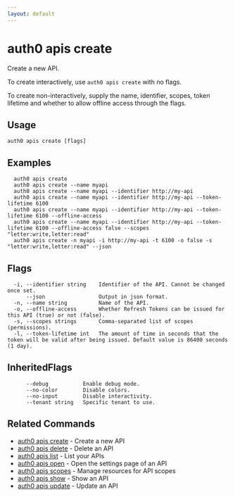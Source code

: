 ```yaml
---
layout: default
---
```

# auth0 apis create

Create a new API.

To create interactively, use `auth0 apis create` with no flags.

To create non-interactively, supply the name, identifier, scopes, token lifetime and whether to allow offline access through the flags.

## Usage
```
auth0 apis create [flags]
```

## Examples

```
  auth0 apis create 
  auth0 apis create --name myapi
  auth0 apis create --name myapi --identifier http://my-api
  auth0 apis create --name myapi --identifier http://my-api --token-lifetime 6100
  auth0 apis create --name myapi --identifier http://my-api --token-lifetime 6100 --offline-access
  auth0 apis create --name myapi --identifier http://my-api --token-lifetime 6100 --offline-access false --scopes "letter:write,letter:read"
  auth0 apis create -n myapi -i http://my-api -t 6100 -o false -s "letter:write,letter:read" --json
```


## Flags

```
  -i, --identifier string    Identifier of the API. Cannot be changed once set.
      --json                 Output in json format.
  -n, --name string          Name of the API.
  -o, --offline-access       Whether Refresh Tokens can be issued for this API (true) or not (false).
  -s, --scopes strings       Comma-separated list of scopes (permissions).
  -l, --token-lifetime int   The amount of time in seconds that the token will be valid after being issued. Default value is 86400 seconds (1 day).
```


## InheritedFlags

```
      --debug           Enable debug mode.
      --no-color        Disable colors.
      --no-input        Disable interactivity.
      --tenant string   Specific tenant to use.
```


## Related Commands

- [auth0 apis create](auth0_apis_create.md) - Create a new API
- [auth0 apis delete](auth0_apis_delete.md) - Delete an API
- [auth0 apis list](auth0_apis_list.md) - List your APIs
- [auth0 apis open](auth0_apis_open.md) - Open the settings page of an API
- [auth0 apis scopes](auth0_apis_scopes.md) - Manage resources for API scopes
- [auth0 apis show](auth0_apis_show.md) - Show an API
- [auth0 apis update](auth0_apis_update.md) - Update an API


